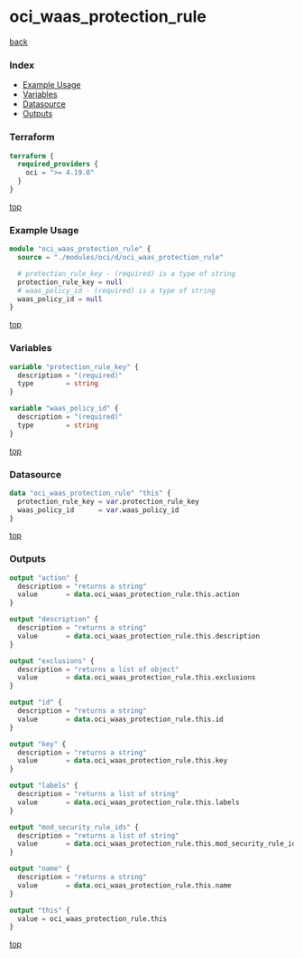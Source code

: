 # oci_waas_protection_rule

[back](../oci.md)

### Index

- [Example Usage](#example-usage)
- [Variables](#variables)
- [Datasource](#datasource)
- [Outputs](#outputs)

### Terraform

```terraform
terraform {
  required_providers {
    oci = ">= 4.19.0"
  }
}
```

[top](#index)

### Example Usage

```terraform
module "oci_waas_protection_rule" {
  source = "./modules/oci/d/oci_waas_protection_rule"

  # protection_rule_key - (required) is a type of string
  protection_rule_key = null
  # waas_policy_id - (required) is a type of string
  waas_policy_id = null
}
```

[top](#index)

### Variables

```terraform
variable "protection_rule_key" {
  description = "(required)"
  type        = string
}

variable "waas_policy_id" {
  description = "(required)"
  type        = string
}
```

[top](#index)

### Datasource

```terraform
data "oci_waas_protection_rule" "this" {
  protection_rule_key = var.protection_rule_key
  waas_policy_id      = var.waas_policy_id
}
```

[top](#index)

### Outputs

```terraform
output "action" {
  description = "returns a string"
  value       = data.oci_waas_protection_rule.this.action
}

output "description" {
  description = "returns a string"
  value       = data.oci_waas_protection_rule.this.description
}

output "exclusions" {
  description = "returns a list of object"
  value       = data.oci_waas_protection_rule.this.exclusions
}

output "id" {
  description = "returns a string"
  value       = data.oci_waas_protection_rule.this.id
}

output "key" {
  description = "returns a string"
  value       = data.oci_waas_protection_rule.this.key
}

output "labels" {
  description = "returns a list of string"
  value       = data.oci_waas_protection_rule.this.labels
}

output "mod_security_rule_ids" {
  description = "returns a list of string"
  value       = data.oci_waas_protection_rule.this.mod_security_rule_ids
}

output "name" {
  description = "returns a string"
  value       = data.oci_waas_protection_rule.this.name
}

output "this" {
  value = oci_waas_protection_rule.this
}
```

[top](#index)